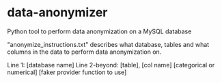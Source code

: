 # data-anonymizer
Python tool to perform data anonymization on a MySQL database


"anonymize_instructions.txt" describes what database, tables and what columns in the data to perform data anonymization on.

Line 1: [database name]
Line 2-beyond: [table], [col name] [categorical or numerical] [faker provider function to use]

